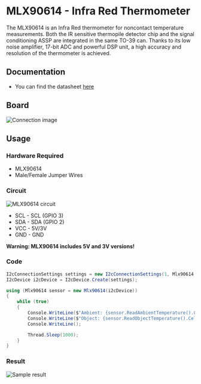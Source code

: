 # MLX90614 - Infra Red Thermometer

The MLX90614 is an Infra Red thermometer for noncontact temperature measurements. Both the IR sensitive thermopile detector chip and the signal conditioning ASSP are integrated in the same TO-39 can. Thanks to its low noise amplifier, 17-bit ADC and powerful DSP unit, a high accuracy and resolution of the thermometer is achieved.

## Documentation

- You can find the datasheet [here](https://www.melexis.com/-/media/files/documents/datasheets/mlx90614-datasheet-melexis.pdf)

## Board

![Connection image](sensor.jpg)

## Usage

### Hardware Required

- MLX90614
- Male/Female Jumper Wires

### Circuit

![MLX90614 circuit](MLX90614_circuit_bb.jpg)

- SCL - SCL (GPIO 3)
- SDA - SDA (GPIO 2)
- VCC - 5V/3V
- GND - GND

**Warning: MLX90614 includes 5V and 3V versions!**

### Code

```csharp
I2cConnectionSettings settings = new I2cConnectionSettings(1, Mlx90614.DefaultI2cAddress);
I2cDevice i2cDevice = I2cDevice.Create(settings);

using (Mlx90614 sensor = new Mlx90614(i2cDevice))
{
    while (true)
    {
        Console.WriteLine($"Ambient: {sensor.ReadAmbientTemperature().Celsius} ℃");
        Console.WriteLine($"Object: {sensor.ReadObjectTemperature().Celsius} ℃");
        Console.WriteLine();

        Thread.Sleep(1000);
    }
}
```

### Result

![Sample result](./RunningResult.jpg)
